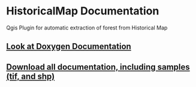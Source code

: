 # HistoricalMap Documentation
Qgis Plugin for automatic extraction of forest from Historical Map

## <a href="https://rawgit.com/lennepkade/HistoricalMap/documentation/html/index.html">Look at Doxygen Documentation</a>
## <a href="https://github.com/lennepkade/HistoricalMap/archive/documentation.zip">Download all documentation, including samples (tif, and shp)</a>
